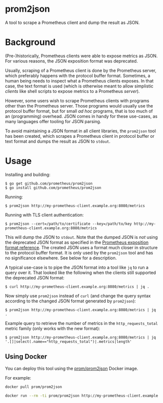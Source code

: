 prom2json
=========

A tool to scrape a Prometheus client and dump the result as JSON.

# Background

(Pre-)historically, Prometheus clients were able to expose metrics as
JSON. For various reasons, the JSON exposition format was deprecated.

Usually, scraping of a Prometheus client is done by the Prometheus
server, which preferably happens with the protocol buffer
format. Sometimes, a human being needs to inspect what a Prometheus
clients exposes. In that case, the text format is used (which is
otherwise meant to allow simplistic _clients_ like shell scripts to
expose metrics to a Prometheus _server_).

However, some users wish to scrape Prometheus clients with programs
other than the Prometheus server. Those programs would usually use the
protocol buffer format, but for small _ad hoc_ programs, that is too
much of an (programming) overhead. JSON comes in handy for these
use-cases, as many languages offer tooling for JSON parsing.

To avoid maintaining a JSON format in all client libraries, the
`prom2json` tool has been created, which scrapes a Prometheus client
in protocol buffer or text format and dumps the result as JSON to
`stdout`.

# Usage

Installing and building:

    $ go get github.com/prometheus/prom2json
    $ go install github.com/prometheus/prom2json

Running:

    $ prom2json http://my-prometheus-client.example.org:8080/metrics

Running with TLS client authentication:

    $ prom2json --cert=/path/to/certificate --key=/path/to/key http://my-prometheus-client.example.org:8080/metrics

This will dump the JSON to `stdout`. Note that the dumped JSON is
_not_ using the deprecated JSON format as specified in the
[Prometheus exposition format
reference](https://docs.google.com/document/d/1ZjyKiKxZV83VI9ZKAXRGKaUKK2BIWCT7oiGBKDBpjEY/edit?usp=sharing). The
created JSON uses a format much closer in structure to the protocol
buffer format. It is only used by the `prom2json` tool and has no
significance elsewhere. See below for a description.

A typical use-case is to pipe the JSON format into a tool like `jq` to
run a query over it. That looked like the following when the clients
still supported the deprecated JSON format:

    $ curl http://my-prometheus-client.example.org:8080/metrics | jq .

Now simply use `prom2json` instead of `curl` (and change the query
syntax according to the changed JSON format generated by `prom2json`):

    $ prom2json http://my-prometheus-client.example.org:8080/metrics | jq .

Example query to retrieve the number of metrics in the `http_requests_total` metric family (only works with the new format):

    $ prom2json http://my-prometheus-client.example.org:8080/metrics | jq '.[]|select(.name=="http_requests_total")|.metrics|length'




## Using Docker

You can deploy this tool using the [prom/prom2json](https://registry.hub.docker.com/u/prom/prom2json/) Docker image.

For example:

```bash
docker pull prom/prom2json

docker run --rm -ti prom/prom2json http://my-prometheus-client.example.org:8080/metrics
```
